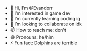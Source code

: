 - 👋 Hi, I’m @Evandorr
- 👀 I’m interested in game dev
- 🌱 I’m currently learning coding ig
- 💞️ I’m looking to collaborate on idk
- 📫 How to reach me: don't
- 😄 Pronouns: he/him
- ⚡ Fun fact: Dolphins are terrible

<!---
Evandorr/Evandorr is a ✨ special ✨ repository because its `README.md` (this file) appears on your GitHub profile.
You can click the Preview link to take a look at your changes.
--->
